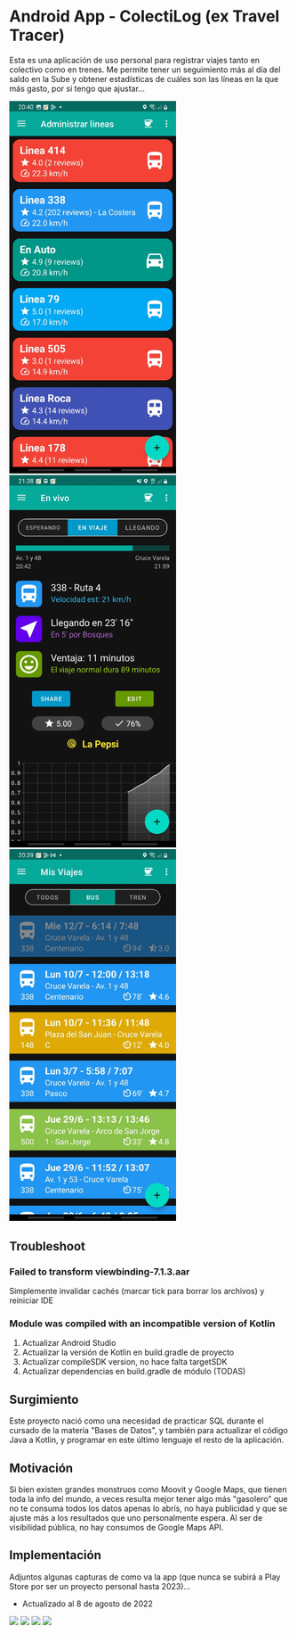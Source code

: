 # Android App - ColectiLog (ex Travel Tracer)
Esta es una aplicación de uso personal para registrar viajes tanto en colectivo como en trenes. Me permite tener un seguimiento más al día del saldo en la Sube y obtener estadísticas de cuáles son las líneas en la que más gasto, por si tengo que ajustar...

<img src="https://github.com/sergiocarp10/android-colectilog/blob/master/screenshots/WhatsApp%20Image%202023-09-21%20at%2020.44.16.jpg" width="300" /> <img src="https://github.com/sergiocarp10/android-colectilog/blob/master/screenshots/WhatsApp%20Image%202023-09-21%20at%2020.44.17.jpg" width="300" /> <img src="https://github.com/sergiocarp10/android-colectilog/blob/master/screenshots/WhatsApp%20Image%202023-09-21%20at%2020.44.18.jpg" width="300" />

## Troubleshoot

### Failed to transform viewbinding-7.1.3.aar
Simplemente invalidar cachés (marcar tick para borrar los archivos) y reiniciar IDE

### Module was compiled with an incompatible version of Kotlin
1) Actualizar Android Studio
2) Actualizar la versión de Kotlin en build.gradle de proyecto
3) Actualizar compileSDK version, no hace falta targetSDK 
4) Actualizar dependencias en build.gradle de módulo (TODAS)

## Surgimiento
Este proyecto nació como una necesidad de practicar SQL durante el cursado de la materia "Bases de Datos", y también para actualizar el código Java a Kotlin, y programar en este último lenguaje el resto de la aplicación.

## Motivación
Si bien existen grandes monstruos como Moovit y Google Maps, que tienen toda la info del mundo, a veces resulta mejor tener algo más "gasolero" que no te consuma todos los datos apenas lo abrís, no haya publicidad y que se ajuste más a los resultados que uno personalmente espera. Al ser de visibilidad pública, no hay consumos de Google Maps API.

## Implementación
Adjuntos algunas capturas de como va la app (que nunca se subirá a Play Store por ser un proyecto personal hasta 2023)...
- Actualizado al 8 de agosto de 2022

<img src="https://github.com/sergiocarp10/android-travel-tracer/blob/master/screenshots/Screenshot_20220808-203920_Travel%20Tracer%20(1).jpg" width="300" /> <img src="https://github.com/sergiocarp10/android-travel-tracer/blob/master/screenshots/Screenshot_20220808-203930_Travel%20Tracer.jpg" width="300" /> <img src="https://github.com/sergiocarp10/android-travel-tracer/blob/master/screenshots/Screenshot_20220808-203943_Travel%20Tracer.jpg" width="300" /> <img src="https://github.com/sergiocarp10/android-travel-tracer/blob/master/screenshots/Screenshot_20220808-204009_Travel%20Tracer.jpg" width="300" />
